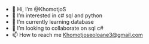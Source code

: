 - 👋 Hi, I’m @KhomotjoS
- 👀 I’m interested in c# sql and python 
- 🌱 I’m currently learning database
- 💞️ I’m looking to collaborate on sql c#
- 📫 How to reach me Khomotjoseoloane3@gmail.com 

<!---
KhomotjoS/KhomotjoS is a ✨ special ✨ repository because its `README.md` (this file) appears on your GitHub profile.
You can click the Preview link to take a look at your changes.
--->
